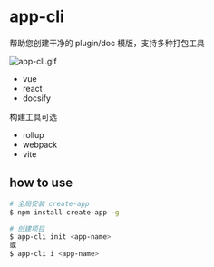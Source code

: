 # app-cli

帮助您创建干净的 plugin/doc 模版，支持多种打包工具

![app-cli.gif](./doc/app-cli.gif)

- vue
- react
- docsify

构建工具可选

- rollup
- webpack
- vite

## how to use

``` bash
# 全局安装 create-app
$ npm install create-app -g

# 创建项目
$ app-cli init <app-name>
或
$ app-cli i <app-name>
```
